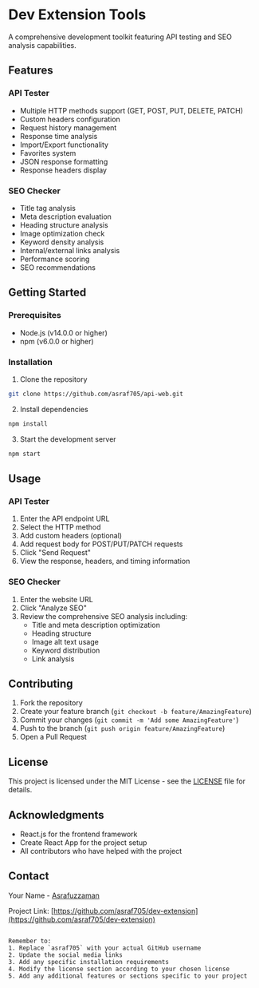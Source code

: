 
# Dev Extension Tools

A comprehensive development toolkit featuring API testing and SEO analysis capabilities.

## Features

### API Tester
- Multiple HTTP methods support (GET, POST, PUT, DELETE, PATCH)
- Custom headers configuration
- Request history management
- Response time analysis
- Import/Export functionality
- Favorites system
- JSON response formatting
- Response headers display

### SEO Checker
- Title tag analysis
- Meta description evaluation
- Heading structure analysis
- Image optimization check
- Keyword density analysis
- Internal/external links analysis
- Performance scoring
- SEO recommendations

## Getting Started

### Prerequisites
- Node.js (v14.0.0 or higher)
- npm (v6.0.0 or higher)

### Installation

1. Clone the repository
```bash
git clone https://github.com/asraf705/api-web.git
```

2. Install dependencies
```bash
npm install
```

3. Start the development server
```bash
npm start
```

## Usage

### API Tester
1. Enter the API endpoint URL
2. Select the HTTP method
3. Add custom headers (optional)
4. Add request body for POST/PUT/PATCH requests
5. Click "Send Request"
6. View the response, headers, and timing information

### SEO Checker
1. Enter the website URL
2. Click "Analyze SEO"
3. Review the comprehensive SEO analysis including:
   - Title and meta description optimization
   - Heading structure
   - Image alt text usage
   - Keyword distribution
   - Link analysis

## Contributing

1. Fork the repository
2. Create your feature branch (`git checkout -b feature/AmazingFeature`)
3. Commit your changes (`git commit -m 'Add some AmazingFeature'`)
4. Push to the branch (`git push origin feature/AmazingFeature`)
5. Open a Pull Request

## License

This project is licensed under the MIT License - see the [LICENSE](LICENSE) file for details.

## Acknowledgments

- React.js for the frontend framework
- Create React App for the project setup
- All contributors who have helped with the project

## Contact

Your Name - [Asrafuzzaman](https://asraf-profile.vercel.app/)

Project Link: [https://github.com/asraf705/dev-extension](https://github.com/asraf705/dev-extension)
```

Remember to:
1. Replace `asraf705` with your actual GitHub username
2. Update the social media links
3. Add any specific installation requirements
4. Modify the license section according to your chosen license
5. Add any additional features or sections specific to your project